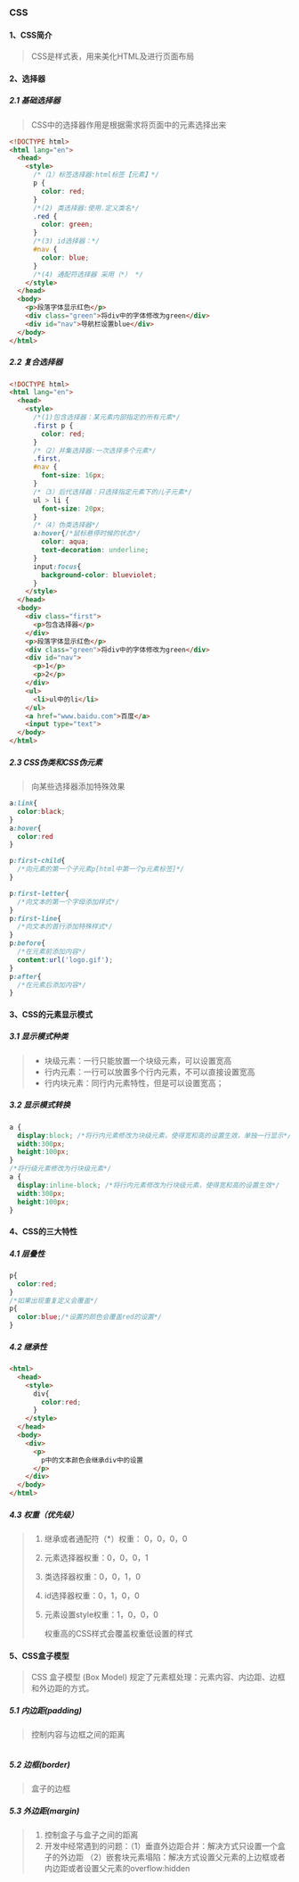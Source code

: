 ### CSS

#### 1、CSS简介

> CSS是样式表，用来美化HTML及进行页面布局

#### 2、选择器

##### 2.1 基础选择器

> CSS中的选择器作用是根据需求将页面中的元素选择出来

```html
<!DOCTYPE html>
<html lang="en">
  <head>
    <style>
      /*（1）标签选择器:html标签【元素】*/
      p {
        color: red;
      }
      /*(2) 类选择器:使用.定义类名*/
      .red {
        color: green;
      }
      /*(3) id选择器：*/
      #nav {
        color: blue;
      }
      /*(4) 通配符选择器 采用（*） */
    </style>
  </head>
  <body>
    <p>段落字体显示红色</p>
    <div class="green">将div中的字体修改为green</div>
    <div id="nav">导航栏设置blue</div>
  </body>
</html>
```

##### 2.2 复合选择器

```html
<!DOCTYPE html>
<html lang="en">
  <head>
    <style>
      /*(1)包含选择器：某元素内部指定的所有元素*/
      .first p {
        color: red;
      }
      /*（2）并集选择器:一次选择多个元素*/
      .first,
      #nav {
        font-size: 16px;
      }
      /*（3）后代选择器：只选择指定元素下的儿子元素*/
      ul > li {
        font-size: 20px;
      }
      /*（4）伪类选择器*/
      a:hover{/*鼠标悬停时候的状态*/
        color: aqua;
        text-decoration: underline;
      }
      input:focus{
        background-color: blueviolet;
      }
    </style>
  </head>
  <body>
    <div class="first">
      <p>包含选择器</p>
    </div>
    <p>段落字体显示红色</p>
    <div class="green">将div中的字体修改为green</div>
    <div id="nav">
      <p>1</p>
      <p>2</p>
    </div>
    <ul>
      <li>ul中的li</li>
    </ul>
    <a href="www.baidu.com">百度</a>
    <input type="text">
  </body>
</html>

```

##### 2.3 CSS伪类和CSS伪元素

> 向某些选择器添加特殊效果

```css
a:link{
  color:black;
}
a:hover{
  color:red
}

p:first-child{
  /*向元素的第一个子元素p[html中第一个p元素标签]*/
}

p:first-letter{
  /*向文本的第一个字母添加样式*/
}
p:first-line{
  /*向文本的首行添加特殊样式*/
}
p:before{
  /*在元素前添加内容*/
  content:url('logo.gif');
}
p:after{
  /*在元素后添加内容*/
}
```

#### 3、CSS的元素显示模式

##### 3.1 显示模式种类

> + 块级元素：一行只能放置一个块级元素，可以设置宽高
> + 行内元素：一行可以放置多个行内元素，不可以直接设置宽高
> + 行内块元素：同行内元素特性，但是可以设置宽高；

##### 3.2 显示模式转换

```css
a {
  display:block; /*将行内元素修改为块级元素，使得宽和高的设置生效，单独一行显示*/
  width:300px;
  height:100px;
}
/*将行级元素修改为行块级元素*/
a {
  display:inline-block; /*将行内元素修改为行块级元素，使得宽和高的设置生效*/
  width:300px;
  height:100px;
}
```

#### 4、CSS的三大特性

##### 4.1 层叠性

```css
p{
  color:red;
}
/*如果出现重复定义会覆盖*/
p{
  color:blue;/*设置的颜色会覆盖red的设置*/
}
```

##### 4.2 继承性

```html
<html>
  <head>
    <style>
      div{
        color:red;
      }
    </style>
  </head>
  <body>
    <div>
      <p>
        p中的文本颜色会继承div中的设置
      </p>
    </div>
  </body>
</html>
```

##### 4.3 权重（优先级）

> 1. 继承或者通配符（*）权重： 0，0，0，0
>
> 2. 元素选择器权重：0，0，0，1
>
> 3. 类选择器权重：0，0，1，0
>
> 4. id选择器权重：0，1，0，0
>
> 5. 元素设置style权重：1，0，0，0
>
>    权重高的CSS样式会覆盖权重低设置的样式

#### 5、CSS盒子模型

> CSS 盒子模型 (Box Model) 规定了元素框处理：元素内容、内边距、边框和外边距的方式。

##### 5.1 内边距(padding)

> 控制内容与边框之间的距离

```html

```

##### 5.2 边框(border)

> 盒子的边框

##### 5.3 外边距(margin)

> 1. 控制盒子与盒子之间的距离
> 2. 开发中经常遇到的问题：（1）垂直外边距合并：解决方式只设置一个盒子的外边距 （2）嵌套块元素塌陷：解决方式设置父元素的上边框或者内边距或者设置父元素的overflow:hidden
>
